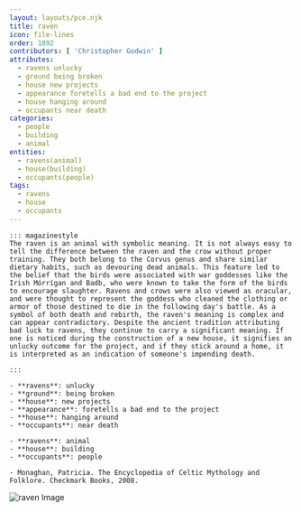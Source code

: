 ```yaml
---
layout: layouts/pce.njk
title: raven
icon: file-lines
order: 1892
contributors: [ 'Christopher Godwin' ]
attributes:
  - ravens unlucky
  - ground being broken
  - house new projects
  - appearance foretells a bad end to the project
  - house hanging around
  - occupants near death
categories:
  - people
  - building
  - animal
entities:
  - ravens(animal)
  - house(building)
  - occupants(people)
tags:
  - ravens
  - house
  - occupants
---
```

``` tab [group1:Info]
::: magazinestyle
The raven is an animal with symbolic meaning. It is not always easy to tell the difference between the raven and the crow without proper training. They both belong to the Corvus genus and share similar dietary habits, such as devouring dead animals. This feature led to the belief that the birds were associated with war goddesses like the Irish Mórrígan and Badb, who were known to take the form of the birds to encourage slaughter. Ravens and crows were also viewed as oracular, and were thought to represent the goddess who cleaned the clothing or armor of those destined to die in the following day's battle. As a symbol of both death and rebirth, the raven's meaning is complex and can appear contradictory. Despite the ancient tradition attributing bad luck to ravens, they continue to carry a significant meaning. If one is noticed during the construction of a new house, it signifies an unlucky outcome for the project, and if they stick around a home, it is interpreted as an indication of someone's impending death.

:::
```
``` tab [group1:Attributes]
- **ravens**: unlucky
- **ground**: being broken
- **house**: new projects
- **appearance**: foretells a bad end to the project
- **house**: hanging around
- **occupants**: near death
```
``` tab [group1:Entities]
- **ravens**: animal
- **house**: building
- **occupants**: people
```
``` tab [group1:Sources]
- Monaghan, Patricia. The Encyclopedia of Celtic Mythology and Folklore. Checkmark Books, 2008.
```
![raven Image](https://upload.wikimedia.org/wikipedia/commons/thumb/3/31/3782_Common_Raven_in_flight.jpg/1200px-3782_Common_Raven_in_flight.jpg)
